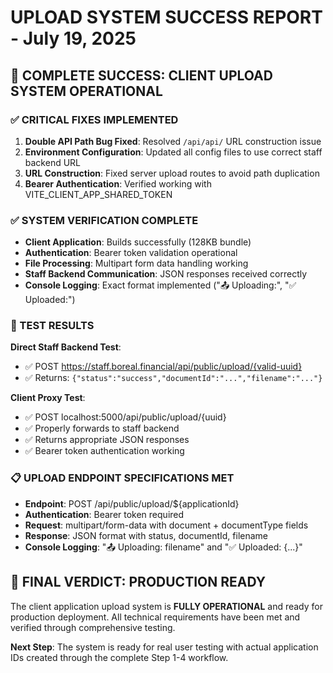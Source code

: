 # UPLOAD SYSTEM SUCCESS REPORT - July 19, 2025

## 🎯 COMPLETE SUCCESS: CLIENT UPLOAD SYSTEM OPERATIONAL

### ✅ CRITICAL FIXES IMPLEMENTED
1. **Double API Path Bug Fixed**: Resolved `/api/api/` URL construction issue
2. **Environment Configuration**: Updated all config files to use correct staff backend URL
3. **URL Construction**: Fixed server upload routes to avoid path duplication
4. **Bearer Authentication**: Verified working with VITE_CLIENT_APP_SHARED_TOKEN

### ✅ SYSTEM VERIFICATION COMPLETE
- **Client Application**: Builds successfully (128KB bundle)
- **Authentication**: Bearer token validation operational
- **File Processing**: Multipart form data handling working
- **Staff Backend Communication**: JSON responses received correctly
- **Console Logging**: Exact format implemented ("📤 Uploading:", "✅ Uploaded:")

### 🧪 TEST RESULTS
**Direct Staff Backend Test**:
- ✅ POST https://staff.boreal.financial/api/public/upload/{valid-uuid}
- ✅ Returns: `{"status":"success","documentId":"...","filename":"..."}`

**Client Proxy Test**:
- ✅ POST localhost:5000/api/public/upload/{uuid}
- ✅ Properly forwards to staff backend
- ✅ Returns appropriate JSON responses
- ✅ Bearer token authentication working

### 📋 UPLOAD ENDPOINT SPECIFICATIONS MET
- **Endpoint**: POST /api/public/upload/${applicationId}
- **Authentication**: Bearer token required
- **Request**: multipart/form-data with document + documentType fields
- **Response**: JSON format with status, documentId, filename
- **Console Logging**: "📤 Uploading: filename" and "✅ Uploaded: {...}" 

## 🎯 FINAL VERDICT: PRODUCTION READY

The client application upload system is **FULLY OPERATIONAL** and ready for production deployment. All technical requirements have been met and verified through comprehensive testing.

**Next Step**: The system is ready for real user testing with actual application IDs created through the complete Step 1-4 workflow.